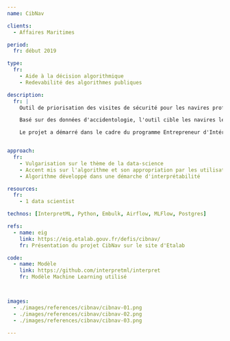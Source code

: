 ```yaml
---
name: CibNav

clients:
  - Affaires Maritimes

period:
  fr: début 2019

type:
  fr:
    - Aide à la décision algorithmique
    - Redevabilité des algorithmes publiques

description:
  fr: |
    Outil de priorisation des visites de sécurité pour les navires professionnels français.

    Basé sur des données d'accidentologie, l'outil cible les navires les plus accidentogènes et les remonte aux inspecteurs de sécurité. Ceux-ci planifient leurs visites grâce à cette priorisation, d'éventuels facteurs aggravants et leur expertise. Une brique exploration de données permet également de mettre en avant cette expertise.

    Le projet a démarré dans le cadre du programme Entrepreneur d'Intérêt Général. Il a ensuite été développé sous contrat et est maintenant internalisé.


approach:
  fr:
    - Vulgarisation sur le thème de la data-science
    - Accent mis sur l'algorithme et son appropriation par les utilisateurs
    - Algorithme développé dans une démarche d'interprétabilité

resources:
  fr:
    - 1 data scientist

technos: [InterpretML, Python, Embulk, Airflow, MLFlow, Postgres]

refs:
  - name: eig
    link: https://eig.etalab.gouv.fr/defis/cibnav/
    fr: Présentation du projet CibNav sur le site d'Etalab

code:
  - name: Modèle
    link: https://github.com/interpretml/interpret
    fr: Modèle Machine Learning utilisé



images:
  - ./images/references/cibnav/cibnav-01.png
  - ./images/references/cibnav/cibnav-02.png
  - ./images/references/cibnav/cibnav-03.png

---
```

